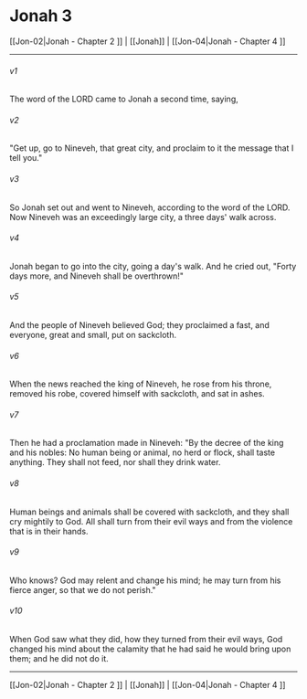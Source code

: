 # Jonah 3

[[Jon-02|Jonah - Chapter 2 ]] | [[Jonah]] | [[Jon-04|Jonah - Chapter 4 ]]
***

###### v1
The word of the LORD came to Jonah a second time, saying,
###### v2
"Get up, go to Nineveh, that great city, and proclaim to it the message that I tell you."
###### v3
So Jonah set out and went to Nineveh, according to the word of the LORD. Now Nineveh was an exceedingly large city, a three days' walk across.
###### v4
Jonah began to go into the city, going a day's walk. And he cried out, "Forty days more, and Nineveh shall be overthrown!"
###### v5
And the people of Nineveh believed God; they proclaimed a fast, and everyone, great and small, put on sackcloth.
###### v6
When the news reached the king of Nineveh, he rose from his throne, removed his robe, covered himself with sackcloth, and sat in ashes.
###### v7
Then he had a proclamation made in Nineveh: "By the decree of the king and his nobles: No human being or animal, no herd or flock, shall taste anything. They shall not feed, nor shall they drink water.
###### v8
Human beings and animals shall be covered with sackcloth, and they shall cry mightily to God. All shall turn from their evil ways and from the violence that is in their hands.
###### v9
Who knows? God may relent and change his mind; he may turn from his fierce anger, so that we do not perish."
###### v10
When God saw what they did, how they turned from their evil ways, God changed his mind about the calamity that he had said he would bring upon them; and he did not do it.

***

[[Jon-02|Jonah - Chapter 2 ]] | [[Jonah]] | [[Jon-04|Jonah - Chapter 4 ]]
